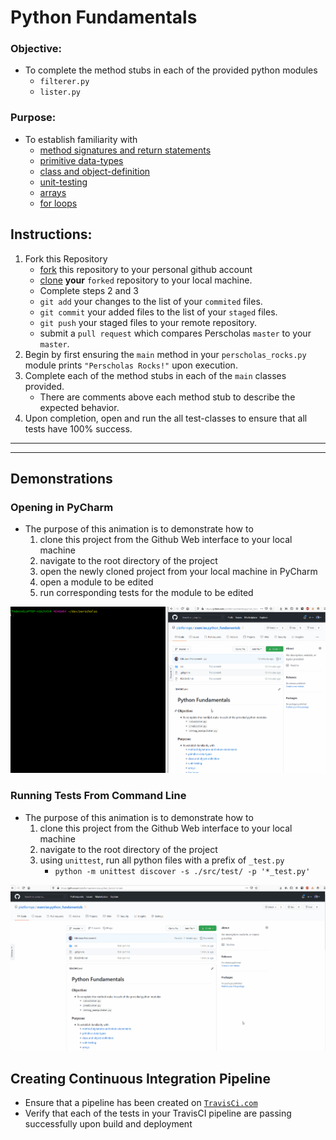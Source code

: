 # Python Fundamentals

### **Objective:**
* To complete the method stubs in each of the provided python modules
	* `filterer.py`
	* `lister.py`

### **Purpose:**
* To establish familiarity with
    * [method signatures and return statements]()
    * [primitive data-types]()
    * [class and object-definition]()
    * [unit-testing]()
    * [arrays]()
    * [for loops]()
	
## **Instructions:**

1. Fork this Repository
    * [fork](https://help.github.com/articles/fork-a-repo/) this repository to your personal github account 
    * [clone](https://help.github.com/articles/cloning-a-repository/) **your** `forked` repository to your local machine.
    * Complete steps 2 and 3  
    * `git add` your changes to the list of your `commited` files.
    * `git commit` your added files to the list of your `staged` files.
    * `git push` your staged files to your remote repository.
    * submit a `pull request` which compares Perscholas `master` to your `master`.
2. Begin by first ensuring the `main` method in your `perscholas_rocks.py` module prints `"Perscholas Rocks!"` upon execution.  
3. Complete each of the method stubs in each of the `main` classes provided.
    * There are comments above each method stub to describe the expected behavior.
4. Upon completion, open and run the all test-classes to ensure that all tests have 100% success.

<hr><hr>

## Demonstrations
### Opening in PyCharm
* The purpose of this animation is to demonstrate how to
    1. clone this project from the Github Web interface to your local machine
    2. navigate to the root directory of the project
    3. open the newly cloned project from your local machine in PyCharm
    4. open a module to be edited
    5. run corresponding tests for the module to be edited

<a href="https://raw.githubusercontent.com/platformps/exercise.python_fundamentals/master/getting-started.gif"><img src="./getting-started.gif"></a>
    
    
### Running Tests From Command Line 
* The purpose of this animation is to demonstrate how to
    1. clone this project from the Github Web interface to your local machine
    2. navigate to the root directory of the project
    3. using `unittest`, run all python files with a prefix of `_test.py`
        * `python -m unittest discover -s ./src/test/ -p '*_test.py'`
        
<a href="https://raw.githubusercontent.com/platformps/exercise.python_fundamentals/master/run-tests-cli.gif"><img src="./run-tests-cli.gif"></a>

## Creating Continuous Integration Pipeline
* Ensure that a pipeline has been created on [`TravisCi.com`](TravisCi.com)
* Verify that each of the tests in your TravisCI pipeline are passing successfully upon build and deployment
